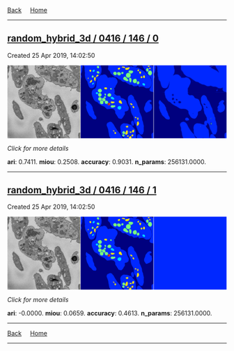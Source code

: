 
[Back](..)&nbsp;&nbsp;&nbsp;&nbsp;&nbsp;[Home](https://leapmanlab.github.io/snapshots)

---

<div class="summary"><a href="0"><h2>random_hybrid_3d / 0416 / 146 / 0</h2></a><p>Created 25 Apr 2019, 14:02:50
</p><a href="0"><img src="0/media/summary.png" align="center"></a><p>
<i>Click for more details</i>
</p></div>

**ari**: 0.7411. **miou**: 0.2508. **accuracy**: 0.9031. **n_params**: 256131.0000. 

---

<div class="summary"><a href="1"><h2>random_hybrid_3d / 0416 / 146 / 1</h2></a><p>Created 25 Apr 2019, 14:02:50
</p><a href="1"><img src="1/media/summary.png" align="center"></a><p>
<i>Click for more details</i>
</p></div>

**ari**: -0.0000. **miou**: 0.0659. **accuracy**: 0.4613. **n_params**: 256131.0000. 

---

[Back](..)&nbsp;&nbsp;&nbsp;&nbsp;&nbsp;[Home](https://leapmanlab.github.io/snapshots)

---